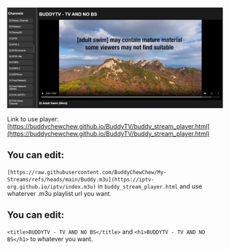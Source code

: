 ![image](https://github.com/BuddyChewChew/BuddyTV/blob/main/Screenshot%202024-10-14%20010149.png)

Link to use player: [https://buddychewchew.github.io/BuddyTV/buddy_stream_player.html](https://buddychewchew.github.io/BuddyTV/buddy_stream_player.html)

## You can edit:
`[https://raw.githubusercontent.com/BuddyChewChew/My-Streams/refs/heads/main/Buddy.m3u](https://iptv-org.github.io/iptv/index.m3u)` in `buddy_stream_player.html` and use whaterver .m3u playlist url you want.

## You can edit:
`<title>BUDDYTV - TV AND NO BS</title>` and  `<h1>BUDDYTV - TV AND NO BS</h1>` to whatever you want.
